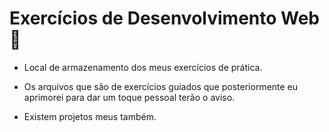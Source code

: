 # Exercícios de Desenvolvimento Web :fish_cake:

- Local de armazenamento dos meus exercícios de prática.

- Os arquivos que são de exercícios guiados que posteriormente eu aprimorei para dar um toque pessoal terão o aviso.
- Existem projetos meus também.
